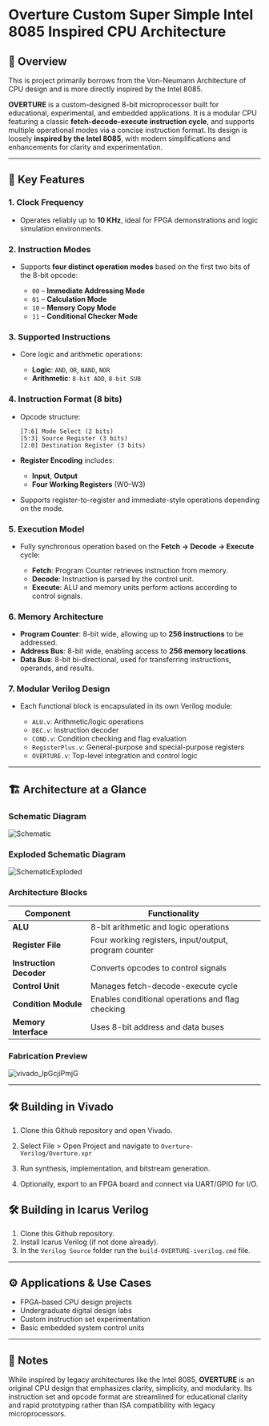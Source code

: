 
# Overture Custom Super Simple Intel 8085 Inspired CPU Architecture
## 🧠 Overview
This is project primarily borrows from the Von-Neumann Architecture of CPU design and is more directly inspired by the Intel 8085.

**OVERTURE** is a custom-designed 8-bit microprocessor built for educational, experimental, and embedded applications. It is a modular CPU featuring a classic **fetch-decode-execute instruction cycle**, and supports multiple operational modes via a concise instruction format. Its design is loosely **inspired by the Intel 8085**, with modern simplifications and enhancements for clarity and experimentation.

---

## 🔐 Key Features

### 1. Clock Frequency

* Operates reliably up to **10 KHz**, ideal for FPGA demonstrations and logic simulation environments.

### 2. Instruction Modes

* Supports **four distinct operation modes** based on the first two bits of the 8-bit opcode:

  * `00` – **Immediate Addressing Mode**
  * `01` – **Calculation Mode**
  * `10` – **Memory Copy Mode**
  * `11` – **Conditional Checker Mode**

### 3. Supported Instructions

* Core logic and arithmetic operations:

  * **Logic**: `AND`, `OR`, `NAND`, `NOR`
  * **Arithmetic**: `8-bit ADD`, `8-bit SUB`

### 4. Instruction Format (8 bits)

* Opcode structure:

  ```
  [7:6] Mode Select (2 bits)
  [5:3] Source Register (3 bits)
  [2:0] Destination Register (3 bits)
  ```
* **Register Encoding** includes:

  * **Input**, **Output**
  * **Four Working Registers** (W0–W3)
* Supports register-to-register and immediate-style operations depending on the mode.

### 5. Execution Model

* Fully synchronous operation based on the **Fetch → Decode → Execute** cycle:

  * **Fetch**: Program Counter retrieves instruction from memory.
  * **Decode**: Instruction is parsed by the control unit.
  * **Execute**: ALU and memory units perform actions according to control signals.

### 6. Memory Architecture

* **Program Counter**: 8-bit wide, allowing up to **256 instructions** to be addressed.
* **Address Bus**: 8-bit wide, enabling access to **256 memory locations**.
* **Data Bus**: 8-bit bi-directional, used for transferring instructions, operands, and results.

### 7. Modular Verilog Design

* Each functional block is encapsulated in its own Verilog module:

  * `ALU.v`: Arithmetic/logic operations
  * `DEC.v`: Instruction decoder
  * `COND.v`: Condition checking and flag evaluation
  * `RegisterPlus.v`: General-purpose and special-purpose registers
  * `OVERTURE.v`: Top-level integration and control logic

---

## 🏗️ Architecture at a Glance

### Schematic Diagram
![Schematic](https://github.com/user-attachments/assets/78d69280-af9f-4c1e-82d9-40cda85f0fca)

### Exploded Schematic Diagram
![SchematicExploded](https://github.com/user-attachments/assets/f264c345-d51d-44fa-8b44-ec41b1ffd581)

### Architecture Blocks

| Component               | Functionality                                         |
| ----------------------- | ----------------------------------------------------- |
| **ALU**                 | 8-bit arithmetic and logic operations                 |
| **Register File**       | Four working registers, input/output, program counter |
| **Instruction Decoder** | Converts opcodes to control signals                   |
| **Control Unit**        | Manages fetch-decode-execute cycle                    |
| **Condition Module**    | Enables conditional operations and flag checking      |
| **Memory Interface**    | Uses 8-bit address and data buses                     |

### Fabrication Preview
![vivado_IpGcjiPmjG](https://github.com/user-attachments/assets/46ed6a1a-8713-4580-98c1-dcf5edb0ec09)

---
## 🛠️ Building in Vivado

1. Clone this Github repository and open Vivado.

2. Select File > Open Project and navigate to ``` Overture-Verilog/Overture.xpr ```

3. Run synthesis, implementation, and bitstream generation.

4. Optionally, export to an FPGA board and connect via UART/GPIO for I/O.

## 🛠️ Building in Icarus Verilog

1. Clone this Github repository.
2. Install Icarus Verilog (if not done already).
3. In the ``` Verilog Source ``` folder run the ``` build-OVERTURE-iverilog.cmd ``` file.

---

## ⚙️ Applications & Use Cases

* FPGA-based CPU design projects
* Undergraduate digital design labs
* Custom instruction set experimentation
* Basic embedded system control units

---

## 📘 Notes

While inspired by legacy architectures like the Intel 8085, **OVERTURE** is an original CPU design that emphasizes clarity, simplicity, and modularity. Its instruction set and opcode format are streamlined for educational clarity and rapid prototyping rather than ISA compatibility with legacy microprocessors.
